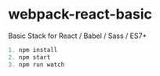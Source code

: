 # webpack-react-basic
Basic Stack for React / Babel / Sass / ES7+

```javascript
1. npm install
2. npm start
3. npm run watch
```
